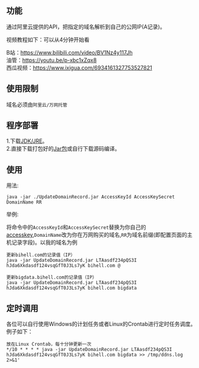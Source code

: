 ## 功能

通过阿里云提供的API，把指定的域名解析到自己的公网IP(A记录)。

视频教程如下：可以从4分钟开始看

B站：https://www.bilibili.com/video/BV1Nz4y117Jh<br/>
油管：https://youtu.be/p-xbc1xZqx8<br/>
西瓜视频：https://www.ixigua.com/6934161327753527821<br/>

## 使用限制

域名必须由`阿里云/万网托管`

## 程序部署

1.下载[JDK/JRE](https://www.oracle.com/java/technologies/downloads/)。</br>
2.直接下载打包好的[Jar包](https://github.com/bihell/update-aliyun-ddns/releases)或自行下载源码编译。

## 使用

用法:

    java -jar ./UpdateDomainRecord.jar AccessKeyId AccessKeySecret DomainName RR

举例:

将命令中的`AccessKeyId`和`AccessKeySecret`替换为你自己的[accesskey](https://help.aliyun.com/knowledge_detail/38738.html),`DomainName`改为你在万网购买的域名,`RR`为域名前缀(即配置页面的主机记录字段)。以我的域名为例


    更新bihell.com的记录值（IP）
    java -jar UpdateDomainRecord.jar LTAasdf234pQS3I hJda6Xkdasdf124vsqGfT0J3Ls7yK bihell.com @

    更新bigdata.bihell.com的记录值（IP）
    java -jar UpdateDomainRecord.jar LTAasdf234pQS3I hJda6Xkdasdf124vsqGfT0J3Ls7yK bihell.com bigdata


## 定时调用

各位可以自行使用Windows的计划任务或者Linux的Crontab进行定时任务调度。例子如下：

    放在Linux Crontab，每十分钟更新一次
    */10 * * * * java -jar UpdateDomainRecord.jar LTAasdf234pQS3I hJda6Xkdasdf124vsqGfT0J3Ls7yK bihell.com bigdata >> /tmp/ddns.log 2>&1'
